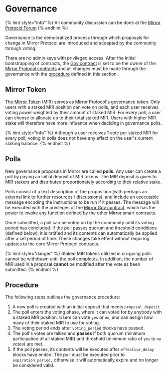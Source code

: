 # Governance

{% hint style="info" %}
All community discussion can be done at the [Mirror Protocol Forum](https://forum.mirror.finance/)
{% endhint %}

Governance is the democratized process through which proposals for change in Mirror Protocol are introduced and accepted by the community through voting.

There are no admin keys with privileged access. After the initial bootstrapping of contracts, the [Gov contract](../../contracts/gov.md) is set to be the owner of the [Mirror Protocol contracts](../../contracts/architecture.md) and all changes must be made through the governance with the [procedure](./#procedure) defined in this section.

## Mirror Token

The [Mirror Token](../mirror-token-mir.md) \(MIR\) serves as Mirror Protocol's governance token. Only users with a staked MIR position can vote on polls, and each user receives voting power weighted by their amount of staked MIR. For every poll, a user can choose to allocate up to their total staked MIR. Users with higher MIR stake will therefore have more influence when deciding in governance polls.

{% hint style="info" %}
Although a user receives 1 vote per staked MIR for every poll, voting in polls does not have any effect on the user's current staking balance.
{% endhint %}

## Polls

New governance proposals in Mirror are called **polls.** Any user can create a poll by paying an initial deposit of MIR tokens. The MIR deposit is given to MIR stakers and distributed proportionately according to their relative stake.

Polls consist of a text description of the proposition \(with perhaps an external link to further resources / discussions\), and include an executable message encoding the instructions to be run if it passes. The message will be executed with the privileges of the [Mirror Gov contract](../../contracts/gov.md), which has the power to invoke any function defined by the other Mirror smart contracts.

Once submitted, a poll can be voted on by the community until its voting period has concluded. If the poll passes quorum and threshold conditions \(defined below\), it is ratified and its contents can automatically be applied after a set period of time. These changes take effect without requiring updates to the core Mirror Protocol contracts.

{% hint style="danger" %}
Staked MIR tokens utilized in on-going polls cannot be withdrawn until the poll completes. In addition, the number of MIR used in a proposal **cannot** be modified after the vote as been submitted.
{% endhint %}

## Procedure

The following steps outlines the governance procedure:

1. A new poll is created with an initial deposit that meets `proposal_deposit`
2. The poll enters the voting phase, where it can voted for by anybody with a staked MIR position. Users can vote `yes` or `no`, and can assign how many of their staked MIR to use for voting.
3. The voting period ends after `voting_period` blocks have passed.
4. The poll's votes are tallied and **passes** if both quorum \(minimum participation of all staked MIR\) and threshold \(minimum ratio of `yes` to `no` votes\) are met.
5. If the poll passes, its contents will be executed after `effective_delay` blocks have ended. The poll must be executed prior to `expiration_period,` otherwise it will automatically expire and no longer be considered valid.


